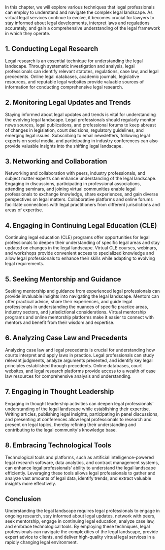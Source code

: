 
In this chapter, we will explore various techniques that legal professionals can employ to understand and navigate the complex legal landscape. As virtual legal services continue to evolve, it becomes crucial for lawyers to stay informed about legal developments, interpret laws and regulations accurately, and gain a comprehensive understanding of the legal framework in which they operate.

**1. Conducting Legal Research**
--------------------------------

Legal research is an essential technique for understanding the legal landscape. Through systematic investigation and analysis, legal professionals can identify relevant statutes, regulations, case law, and legal precedents. Online legal databases, academic journals, legislative resources, and reputable legal websites provide valuable sources of information for conducting comprehensive legal research.

**2. Monitoring Legal Updates and Trends**
------------------------------------------

Staying informed about legal updates and trends is vital for understanding the evolving legal landscape. Legal professionals should regularly monitor news sources, legal publications, and professional forums to keep abreast of changes in legislation, court decisions, regulatory guidelines, and emerging legal issues. Subscribing to email newsletters, following legal experts on social media, and participating in industry conferences can also provide valuable insights into the shifting legal landscape.

**3. Networking and Collaboration**
-----------------------------------

Networking and collaboration with peers, industry professionals, and subject matter experts can enhance understanding of the legal landscape. Engaging in discussions, participating in professional associations, attending seminars, and joining virtual communities enable legal professionals to exchange knowledge, share experiences, and gain diverse perspectives on legal matters. Collaborative platforms and online forums facilitate connections with legal practitioners from different jurisdictions and areas of expertise.

**4. Engaging in Continuing Legal Education (CLE)**
---------------------------------------------------

Continuing legal education (CLE) programs offer opportunities for legal professionals to deepen their understanding of specific legal areas and stay updated on changes in the legal landscape. Virtual CLE courses, webinars, and workshops provide convenient access to specialized knowledge and allow legal professionals to enhance their skills while adapting to evolving legal requirements.

**5. Seeking Mentorship and Guidance**
--------------------------------------

Seeking mentorship and guidance from experienced legal professionals can provide invaluable insights into navigating the legal landscape. Mentors can offer practical advice, share their experiences, and guide legal professionals in understanding the nuances of specific practice areas, industry sectors, and jurisdictional considerations. Virtual mentorship programs and online mentorship platforms make it easier to connect with mentors and benefit from their wisdom and expertise.

**6. Analyzing Case Law and Precedents**
----------------------------------------

Analyzing case law and legal precedents is crucial for understanding how courts interpret and apply laws in practice. Legal professionals can study relevant judgments, analyze arguments presented, and identify key legal principles established through precedents. Online databases, court websites, and legal research platforms provide access to a wealth of case law resources for comprehensive analysis and understanding.

**7. Engaging in Thought Leadership**
-------------------------------------

Engaging in thought leadership activities can deepen legal professionals' understanding of the legal landscape while establishing their expertise. Writing articles, publishing legal insights, participating in panel discussions, and presenting at conferences allow legal professionals to research and present on legal topics, thereby refining their understanding and contributing to the legal community's knowledge base.

**8. Embracing Technological Tools**
------------------------------------

Technological tools and platforms, such as artificial intelligence-powered legal research software, data analytics, and contract management systems, can enhance legal professionals' ability to understand the legal landscape efficiently. Leveraging these tools allows legal professionals to gather and analyze vast amounts of legal data, identify trends, and extract valuable insights more effectively.

**Conclusion**
--------------

Understanding the legal landscape requires legal professionals to engage in ongoing research, stay informed about legal updates, network with peers, seek mentorship, engage in continuing legal education, analyze case law, and embrace technological tools. By employing these techniques, legal professionals can navigate the complexities of the legal landscape, provide expert advice to clients, and deliver high-quality virtual legal services in a rapidly changing legal environment.
